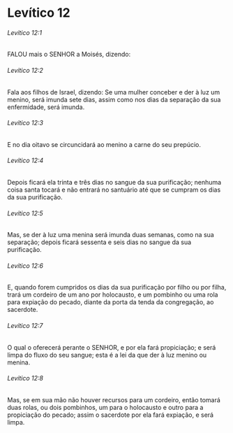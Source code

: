 # Levítico 12

###### Levítico 12:1

FALOU mais o SENHOR a Moisés, dizendo:

###### Levítico 12:2

Fala aos filhos de Israel, dizendo: Se uma mulher conceber e der à luz um menino, será imunda sete dias, assim como nos dias da separação da sua enfermidade, será imunda.

###### Levítico 12:3

E no dia oitavo se circuncidará ao menino a carne do seu prepúcio.

###### Levítico 12:4

Depois ficará ela trinta e três dias no sangue da sua purificação; nenhuma coisa santa tocará e não entrará no santuário até que se cumpram os dias da sua purificação.

###### Levítico 12:5

Mas, se der à luz uma menina será imunda duas semanas, como na sua separação; depois ficará sessenta e seis dias no sangue da sua purificação.

###### Levítico 12:6

E, quando forem cumpridos os dias da sua purificação por filho ou por filha, trará um cordeiro de um ano por holocausto, e um pombinho ou uma rola para expiação do pecado, diante da porta da tenda da congregação, ao sacerdote.

###### Levítico 12:7

O qual o oferecerá perante o SENHOR, e por ela fará propiciação; e será limpa do fluxo do seu sangue; esta é a lei da que der à luz menino ou menina.

###### Levítico 12:8

Mas, se em sua mão não houver recursos para um cordeiro, então tomará duas rolas, ou dois pombinhos, um para o holocausto e outro para a propiciação do pecado; assim o sacerdote por ela fará expiação, e será limpa.

